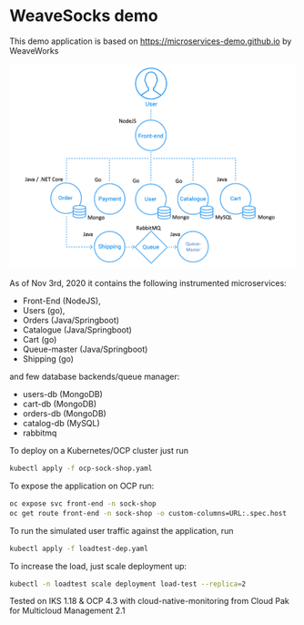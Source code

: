 # WeaveSocks demo 
This demo application is based on https://microservices-demo.github.io by WeaveWorks

![Architecture diagram](https://github.com/microservices-demo/microservices-demo.github.io/blob/HEAD/assets/Architecture.png "Architecture")

As of Nov 3rd, 2020 it contains the following instrumented microservices: 

- Front-End (NodeJS), 
- Users (go), 
- Orders (Java/Springboot)
- Catalogue (Java/Springboot)
- Cart (go)
- Queue-master (Java/Springboot)
- Shipping (go)

and few database backends/queue manager:

- users-db (MongoDB)
- cart-db (MongoDB)
- orders-db (MongoDB)
- catalog-db (MySQL)
- rabbitmq

To deploy on a Kubernetes/OCP cluster just run 

```sh
kubectl apply -f ocp-sock-shop.yaml
``` 

To expose the application on OCP run:

```sh
oc expose svc front-end -n sock-shop
oc get route front-end -n sock-shop -o custom-columns=URL:.spec.host
```

To run the simulated user traffic against the application, run

```sh
kubectl apply -f loadtest-dep.yaml
```

To increase the load, just scale deployment up:

```sh
kubectl -n loadtest scale deployment load-test --replica=2
```

Tested on IKS 1.18 & OCP 4.3 with cloud-native-monitoring from Cloud Pak for Multicloud Management 2.1


